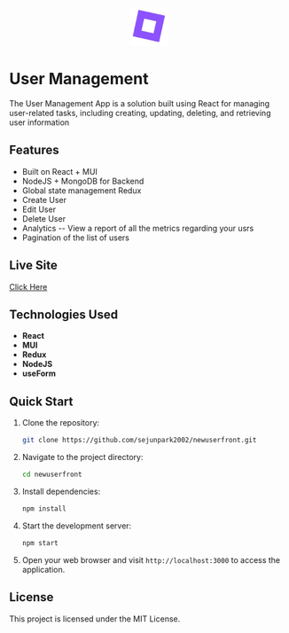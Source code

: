 
<div align="center">
  <a href="https://usermanagement-sjp.netlify.app/">
    <img src="./src/images/userlogo.png" alt="Logo" width="70" height="70">
  </a>
</div>

# User Management

The User Management App is a solution built using React for managing user-related tasks, including creating, updating, deleting, and retrieving user information


## Features

- Built on React + MUI
- NodeJS + MongoDB for Backend
- Global state management Redux
- Create User
- Edit User
- Delete User
- Analytics
 -- View a report of all the metrics regarding your usrs
- Pagination of the list of users


## Live Site

[Click Here](https://usermanagement-sjp.netlify.app/)


## Technologies Used

- **React** 
- **MUI** 
- **Redux** 
- **NodeJS** 
- **useForm** 

## Quick Start

1. Clone the repository:
    ```bash
    git clone https://github.com/sejunpark2002/newuserfront.git
    ```

2. Navigate to the project directory:
    ```bash
    cd newuserfront
    ```

3. Install dependencies:
    ```bash
    npm install
    ```

4. Start the development server:
    ```bash
    npm start
    ```

5. Open your web browser and visit `http://localhost:3000` to access the application.

## License

This project is licensed under the MIT License.
